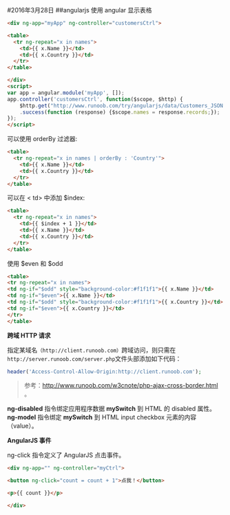 #2016年3月28日
##angularjs
使用 angular 显示表格

```html 
<div ng-app="myApp" ng-controller="customersCtrl"> 

<table>
  <tr ng-repeat="x in names">
    <td>{{ x.Name }}</td>
    <td>{{ x.Country }}</td>
  </tr>
</table>

</div>
<script>
var app = angular.module('myApp', []);
app.controller('customersCtrl', function($scope, $http) {
    $http.get("http://www.runoob.com/try/angularjs/data/Customers_JSON.php")
    .success(function (response) {$scope.names = response.records;});
});
</script>
```

可以使用 orderBy 过滤器: 

```html 
<table>
  <tr ng-repeat="x in names | orderBy : 'Country'">
    <td>{{ x.Name }}</td>
    <td>{{ x.Country }}</td>
  </tr>
</table>
```

可以在 < td> 中添加 $index: 

```html 
<table>
  <tr ng-repeat="x in names">
    <td>{{ $index + 1 }}</td>
    <td>{{ x.Name }}</td>
    <td>{{ x.Country }}</td>
  </tr>
</table>
```

使用 $even 和 $odd

```html 
<table>
<tr ng-repeat="x in names">
<td ng-if="$odd" style="background-color:#f1f1f1">{{ x.Name }}</td>
<td ng-if="$even">{{ x.Name }}</td>
<td ng-if="$odd" style="background-color:#f1f1f1">{{ x.Country }}</td>
<td ng-if="$even">{{ x.Country }}</td>
</tr>
</table>
```

**跨域 HTTP 请求**

指定某域名`（http://client.runoob.com）`跨域访问，则只需在`http://server.runoob.com/server.php`文件头部添加如下代码：

```php 
header('Access-Control-Allow-Origin:http://client.runoob.com');
```

>参考：http://www.runoob.com/w3cnote/php-ajax-cross-border.html 。


**ng-disabled** 指令绑定应用程序数据 **mySwitch** 到 HTML 的 disabled 属性。
**ng-model** 指令绑定 **mySwitch** 到 HTML input checkbox 元素的内容（value）。

**AngularJS 事件**

ng-click 指令定义了 AngularJS 点击事件。

```html 
<div ng-app="" ng-controller="myCtrl">

<button ng-click="count = count + 1">点我！</button>

<p>{{ count }}</p>

</div> 
```